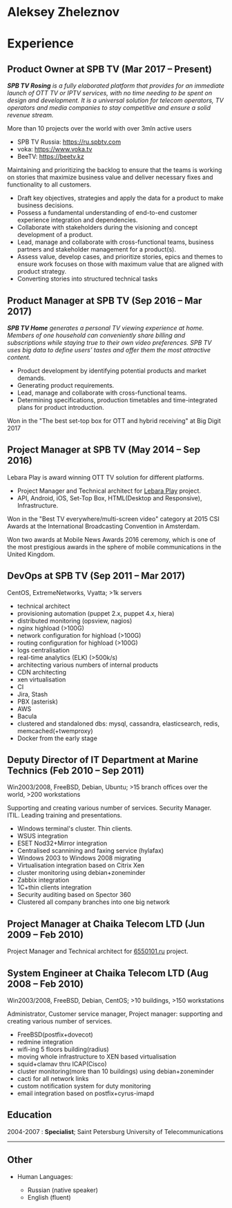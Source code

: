 Aleksey Zheleznov 
============

# Experience

## Product Owner at SPB TV (Mar 2017 – Present)

***SPB TV Rosing** is a fully elaborated platform that provides for an immediate launch of OTT TV or IPTV services, with no time needing to be spent on design and development. It is a universal solution for telecom operators, TV operators and media companies to stay competitive and ensure a solid revenue stream.*

More than 10 projects over the world with over 3mln active users

- SPB TV Russia: https://ru.spbtv.com
- voka: https://www.voka.tv
- BeeTV: https://beetv.kz

Maintaining and prioritizing the backlog to ensure that the teams is working on stories that maximize business value and deliver necessary fixes and functionality to all customers.

* Draft key objectives, strategies and apply the data for a product to make business decisions.
* Possess a fundamental understanding of end-to-end customer experience integration and dependencies.
* Collaborate with stakeholders during the visioning and concept development of a product.
* Lead, manage and collaborate with cross-functional teams, business partners and stakeholder management for a product(s).
* Assess value, develop cases, and prioritize stories, epics and themes to ensure work focuses on those with maximum value that are aligned with product strategy.
* Converting stories into structured technical tasks

## Product Manager at SPB TV (Sep 2016 – Mar 2017)

***SPB TV Home** generates a personal TV viewing experience at home. Members of one household can conveniently share billing and subscriptions while staying true to their own video preferences. SPB TV uses big data to define users’ tastes and offer them the most attractive content.*

* Product development by identifying potential products and market demands.
* Generating product requirements.
* Lead, manage and collaborate with cross-functional teams.
* Determining specifications, production timetables and time-integrated plans for product introduction.

Won in the "The best set-top box for OTT and hybrid receiving" at Big Digit 2017

## Project Manager at SPB TV (May 2014 – Sep 2016)

Lebara Play is award winning OTT TV solution for different platforms.

* Project Manager and Technical architect for [Lebara Play](http://play.lebara.com) project.
* API, Android, iOS, Set-Top Box, HTML(Desktop and Responsive), Infrastructure.

Won in the "Best TV everywhere/multi-screen video" category at 2015 CSI Awards at the International Broadcasting Convention in Amsterdam. 

Won two awards at Mobile News Awards 2016 ceremony, which is one of the most prestigious awards in the sphere of mobile communications in the United Kingdom. 

## DevOps at SPB TV (Sep 2011 – Mar 2017)

CentOS, ExtremeNetworks, Vyatta; >1k servers

* technical architect
* provisioning automation (puppet 2.x, puppet 4.x, hiera)
* distributed monitoring (opsview, nagios)
* nginx highload (>100G)
* network configuration for highload (>100G)
* routing configuration for highload (>100G)
* logs centralisation
* real-time analytics (ELK) (>500k/s)
* architecting various numbers of internal products
* CDN architecting
* xen virtualisation
* CI
* Jira, Stash
* PBX (asterisk)
* AWS
* Bacula
* clustered and standaloned dbs: mysql, cassandra, elasticsearch, redis, memcached(+twemproxy)
* Docker from the early stage


## Deputy Director of IT Department at Marine Technics (Feb 2010 – Sep 2011)

Win2003/2008, FreeBSD, Debian, Ubuntu; >15 branch offices over the world, >200 workstations

Supporting and creating various number of services. Security Manager. ITIL. Leading training and presentations.

* Windows terminal's cluster. Thin clients.
* WSUS integration
* ESET Nod32+Mirror integration
* Centralised scannining and faxing service (hylafax)
* Windows 2003 to Windows 2008 migrating
* Virtualisation integration based on Citrix Xen
* cluster monitoring using debian+zoneminder
* Zabbix integration
* 1C+thin clients integration
* Security auditing based on Spector 360
* Clustered all company branches into one big network


## Project Manager at Chaika Telecom LTD (Jun 2009 – Feb 2010)

Project Manager and Technical architect for [6550101.ru](http://6550101.ru) project.


## System Engineer at Chaika Telecom LTD (Aug 2008 – Feb 2010)

Win2003/2008, FreeBSD, Debian, CentOS; >10 buildings, >150 workstations

Administrator, Customer service manager, Project manager: supporting and creating various number of services.

* FreeBSD(postfix+dovecot)
* redmine integration
* wifi-ing 5 floors building(radius)
* moving whole infrastructure to XEN based virtualisation
* squid+clamav thru ICAP(Cisco)
* cluster monitoring(more than 10 buildings) using debian+zoneminder
* cacti for all network links
* custom notification system for duty monitoring
* email integration based on postfix+cyrus-imapd

Education
---------

2004-2007
:   **Specialist**; Saint Petersburg University of Telecommunications



---------------------------------------

Other
---------


* Human Languages:

     * Russian (native speaker)
     * English (fluent)
